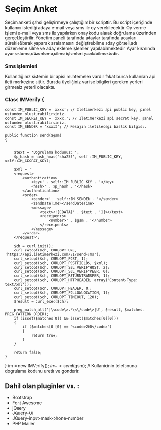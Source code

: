 # Seçim Anket

Seçim anketi şahsi geliştirmeye çalıştığım bir scripttir.
Bu script içeriğinde kullanıcı istediği adaya e-mail veya sms ile oy verebilecektir.
Oy verme işlemi e-mail veya sms ile yapılırken onay kodu alarak doğrulama üzerinden gerçekleştirilir.
Yönetim paneli tarafında adaylar tarafında adayları sürekle&bırak yaparak sıralamasını değiştirebilme aday görseli,adı düzenleme silme ve aday ekleme
işlemleri yapılabilmektedir.
Ayar kısmında ayar ekleme,düzenleme,silme işlemleri yapılabilmektedir.

### Sms işlemleri
Kullandığınız sistemin bir apisi muhtemelen vardır fakat burda kullanılan api ileti merkezine aittir.
Burada üyeliğiniz var ise bilgileri gereken yerleri girmeniz yeterli olacaktır.


### Class IMVerify {
    const IM_PUBLIC_KEY = 'xxxx'; // Iletimerkezi api public key, panel ustunden olusturabilirsiniz.
    const IM_SECRET_KEY = 'xxxx.'; // Iletimerkezi api secret key, panel ustunden olusturabilirsiniz.
    const IM_SENDER = 'xxxxI'; // Mesajin iletilecegi baslik bilgisi.

    public function send($gsm)
    {


        $text = 'Dogrulama kodunuz: ';
        $p_hash = hash_hmac('sha256', self::IM_PUBLIC_KEY, self::IM_SECRET_KEY);

        $xml = '
        <request>
            <authentication>
                <key>' . self::IM_PUBLIC_KEY . '</key>
                <hash>' . $p_hash . '</hash>
            </authentication>
            <order>
                <sender>' . self::IM_SENDER . '</sender>
                <sendDateTime></sendDateTime>
                <message>
                    <text><![CDATA[' . $text . ']]></text>
                    <receipents>
                        <number>' . $gsm . '</number>
                    </receipents>
                </message>
            </order>
        </request>';

        $ch = curl_init();
        curl_setopt($ch, CURLOPT_URL, 'https://api.iletimerkezi.com/v1/send-sms');
        curl_setopt($ch, CURLOPT_POST, 1);
        curl_setopt($ch, CURLOPT_POSTFIELDS, $xml);
        curl_setopt($ch, CURLOPT_SSL_VERIFYHOST, 2);
        curl_setopt($ch, CURLOPT_SSL_VERIFYPEER, 0);
        curl_setopt($ch, CURLOPT_RETURNTRANSFER, 1);
        curl_setopt($ch, CURLOPT_HTTPHEADER, array('Content-Type: text/xml'));
        curl_setopt($ch, CURLOPT_HEADER, 0);
        curl_setopt($ch, CURLOPT_FOLLOWLOCATION, 1);
        curl_setopt($ch, CURLOPT_TIMEOUT, 120);
        $result = curl_exec($ch);

        preg_match_all('|\<code\>.*\<\/code\>|U', $result, $matches, PREG_PATTERN_ORDER);
        if (isset($matches[0]) && isset($matches[0][0]))
        {
            if ($matches[0][0] == '<code>200</code>')
            {
                return true;
            }
        }

        return false;
    }

}
im = new IMVerify();
$im->send($gsm); // Kullanicinin telefonuna dogrulama kodunu uretir ve gonderir.



## Dahil olan pluginler vs. :
* Bootstrap
* Font Awesome
* jQuery
* JQuery-UI
* JQuery-input-mask-phone-number
* PHP Mailer



